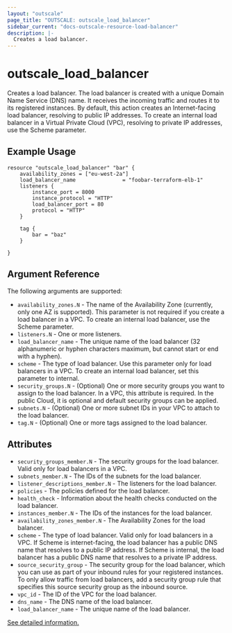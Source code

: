 ```yaml
---
layout: "outscale"
page_title: "OUTSCALE: outscale_load_balancer"
sidebar_current: "docs-outscale-resource-load-balancer"
description: |-
  Creates a load balancer.
---
```


# outscale_load_balancer

Creates a load balancer.
The load balancer is created with a unique Domain Name Service (DNS) name. It receives the incoming traffic and routes it to its registered instances.
By default, this action creates an Internet-facing load balancer, resolving to public IP addresses. To create an internal load balancer in a Virtual Private Cloud (VPC), resolving to private IP addresses, use the Scheme parameter.

## Example Usage

```hcl
resource "outscale_load_balancer" "bar" {
    availability_zones = ["eu-west-2a"]
    load_balancer_name               = "foobar-terraform-elb-1"
    listeners {
        instance_port = 8000
        instance_protocol = "HTTP"
        load_balancer_port = 80
        protocol = "HTTP"
    }

    tag {
        bar = "baz"
    }

}
```

## Argument Reference

The following arguments are supported:

* `availability_zones.N` - The name of the Availability Zone (currently, only one AZ is supported). This parameter is not required if you create a load balancer in a VPC. To create an internal load balancer, use the Scheme parameter.
* `listeners.N` - One or more listeners.
* `load_balancer_name` - The unique name of the load balancer (32 alphanumeric or hyphen characters maximum, but cannot start or end with a hyphen).
* `scheme` - The type of load balancer. Use this parameter only for load balancers in a VPC. To create an internal load balancer, set this parameter to internal.
* `security_groups.N` - (Optional) One or more security groups you want to assign to the load balancer.
  In a VPC, this attribute is required. In the public Cloud, it is optional and default security groups can be applied.
* `subnets.N` - (Optional) One or more subnet IDs in your VPC to attach to the load balancer.
* `tag.N` - (Optional) One or more tags assigned to the load balancer.

## Attributes

* `security_groups_member.N` - The security groups for the load balancer. Valid only for load balancers in a VPC.
* `subnets_member.N` - The IDs of the subnets for the load balancer.
* `listener_descriptions_member.N` - The listeners for the load balancer.
* `policies` - The policies defined for the load balancer.
* `health_check` - Information about the health checks conducted on the load balancer.
* `instances_member.N` - The IDs of the instances for the load balancer.
* `availability_zones_member.N` - The Availability Zones for the load balancer.
* `scheme` - The type of load balancer. Valid only for load balancers in a VPC.
  If Scheme is internet-facing, the load balancer has a public DNS name that resolves to a public IP address.
  If Scheme is internal, the load balancer has a public DNS name that resolves to a private IP address.
* `source_security_group` - The security group for the load balancer, which you can use as part of your inbound rules for your registered instances.
  To only allow traffic from load balancers, add a security group rule that specifies this source security group as the inbound source.
* `vpc_id` - The ID of the VPC for the load balancer.
* `dns_name` - The DNS name of the load balancer.
* `load_balancer_name` - The unique name of the load balancer.

[See detailed information.](http://docs.outscale.com/api_lbu/operations/Action_CreateLoadBalancer_get.html#_api_lbu-action_createloadbalancer_get)
